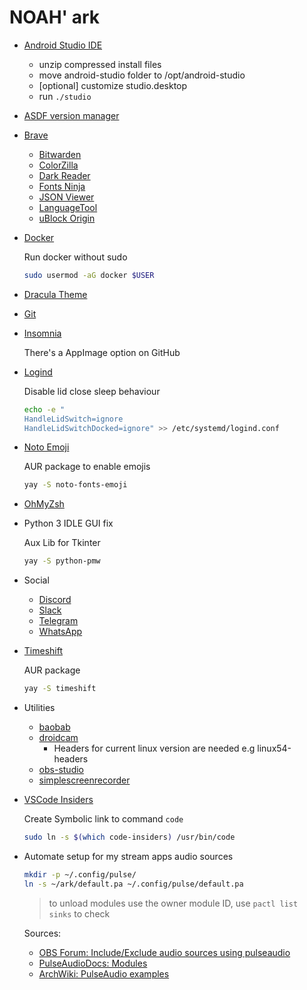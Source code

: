 # NOAH' ark

- [Android Studio IDE](https://developer.android.com/studio/)

  - unzip compressed install files
  - move android-studio folder to /opt/android-studio
  - [optional] customize studio.desktop
  - run `./studio`

- [ASDF version manager](https://asdf-vm.com/#/core-manage-asdf)

- [Brave](https://brave.com/)

  - [Bitwarden](https://bitwarden.com/download/)
  - [ColorZilla](https://www.colorzilla.com/)
  - [Dark Reader](https://darkreader.org/)
  - [Fonts Ninja](https://www.fonts.ninja/)
  - [JSON Viewer](https://chrome.google.com/webstore/detail/json-viewer/gbmdgpbipfallnflgajpaliibnhdgobh)
  - [LanguageTool](https://languagetool.org/pt/#plugins)
  - [uBlock Origin](https://ublockorigin.com/)

- [Docker](https://wiki.archlinux.org/title/Docker)

  Run docker without sudo

  ```bash
  sudo usermod -aG docker $USER
  ```

- [Dracula Theme](https://draculatheme.com)

- [Git](https://git-scm.com/downloads)

- [Insomnia](https://insomnia.rest/download)

  There's a AppImage option on GitHub

- [Logind](https://www.man7.org/linux/man-pages/man5/logind.conf.5.html)

  Disable lid close sleep behaviour

  ```bash
  echo -e "
  HandleLidSwitch=ignore
  HandleLidSwitchDocked=ignore" >> /etc/systemd/logind.conf
  ```

- [Noto Emoji](https://github.com/googlefonts/noto-emoji)

  AUR package to enable emojis

  ```bash
  yay -S noto-fonts-emoji
  ```

- [OhMyZsh](https://ohmyz.sh/#install)

- Python 3 IDLE GUI fix

  Aux Lib for Tkinter

  ```bash
  yay -S python-pmw
  ```

- Social

  - [Discord](https://discord.com/download)
  - [Slack](https://slack.com/intl/pt-br/downloads/linux)
  - [Telegram](https://telegram.org/apps)
  - [WhatsApp](https://www.whatsapp.com/download/)

- [Timeshift](https://github.com/teejee2008/timeshift#installation)

  AUR package

  ```bash
  yay -S timeshift
  ```

- Utilities

  - [baobab](http://www.marzocca.net/linux/baobab/)
  - [droidcam](https://www.dev47apps.com/)
    - Headers for current linux version are needed e.g linux54-headers
  - [obs-studio](https://obsproject.com/pt-br/download)
  - [simplescreenrecorder](https://www.maartenbaert.be/simplescreenrecorder/)

- [VSCode Insiders](https://code.visualstudio.com/insiders/)

  Create Symbolic link to command `code`

  ```bash
  sudo ln -s $(which code-insiders) /usr/bin/code
  ```

- Automate setup for my stream apps audio sources

  ```bash
  mkdir -p ~/.config/pulse/
  ln -s ~/ark/default.pa ~/.config/pulse/default.pa
  ```

  > to unload modules use the owner module ID, use `pactl list sinks` to check

  Sources:
  - [OBS Forum: Include/Exclude audio sources using pulseaudio](https://obsproject.com/forum/resources/include-exclude-audio-sources-using-pulseaudio-linux.95/)
  - [PulseAudioDocs: Modules](https://www.freedesktop.org/wiki/Software/PulseAudio/Documentation/User/Modules/)
  - [ArchWiki: PulseAudio examples](https://wiki.archlinux.org/title/PulseAudio/Examples)
